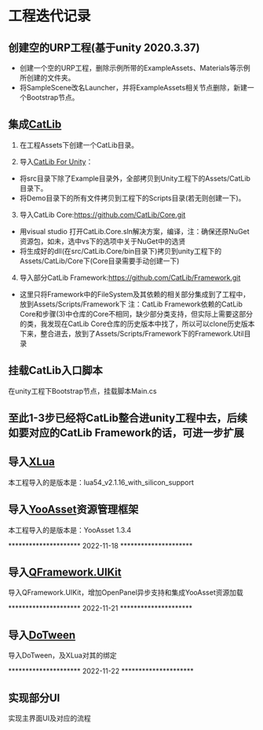 # 工程迭代记录

## 创建空的URP工程(基于unity 2020.3.37)

* 创建一个空的URP工程，删除示例所带的ExampleAssets、Materials等示例所创建的文件夹。
* 将SampleScene改名Launcher，并将ExampleAssets相关节点删除，新建一个Bootstrap节点。

## 集成[CatLib](https://github.com/CatLib/CatLib)

1. 在工程Assets下创建一个CatLib目录。

2. 导入[CatLib For Unity](https://github.com/CatLib/CatLib.git)：
* 将src目录下除了Example目录外，全部拷贝到Unity工程下的Assets/CatLib目录下。
* 将Demo目录下的所有文件拷贝到工程下的Scripts目录(若无则创建一下)。

3. 导入CatLib Core:https://github.com/CatLib/Core.git
* 用visual studio 打开CatLib.Core.sln解决方案，编译，注：确保还原NuGet资源包，如未，选中vs下的选项中关于NuGet中的选贤
* 将生成好的dll(在src/CatLib.Core/bin目录下)拷贝到unity工程下的Assets/CatLib/Core下(Core目录需要手动创建一下)

4. 导入部分CatLib Framework:https://github.com/CatLib/Framework.git
* 这里只将Framework中的FileSystem及其依赖的相关部分集成到了工程中，放到Assets/Scripts/Framework下
注：CatLib Framework依赖的CatLib Core和步骤(3)中仓库的Core不相同，缺少部分类支持，但实际上需要这部分的类，我发现在CatLib Core仓库的历史版本中找了，所以可以clone历史版本下来，整合进去，放到了Assets/Scripts/Framework下的Framework.Util目录

## 挂载CatLib入口脚本

在unity工程下Bootstrap节点，挂载脚本Main.cs

## 至此1-3步已经将CatLib整合进unity工程中去，后续如要对应的CatLib Framework的话，可进一步扩展

## 导入[XLua](https://github.com/Tencent/xLua)

本工程导入的是版本是：lua54_v2.1.16_with_silicon_support

## 导入[YooAsset](https://github.com/tuyoogame/YooAsset)资源管理框架

本工程导入的是版本是：YooAsset 1.3.4


********************* 2022-11-18 *********************

## 导入[QFramework.UIKit](https://github.com/liangxiegame/UIKit)

导入QFramework.UIKit，增加OpenPanel异步支持和集成YooAsset资源加载

********************* 2022-11-21 *********************

## 导入[DoTween](http://dotween.demigiant.com/download.php)

 导入DoTween，及XLua对其的绑定

 ********************* 2022-11-22 *********************

## 实现部分UI

 实现主界面UI及对应的流程